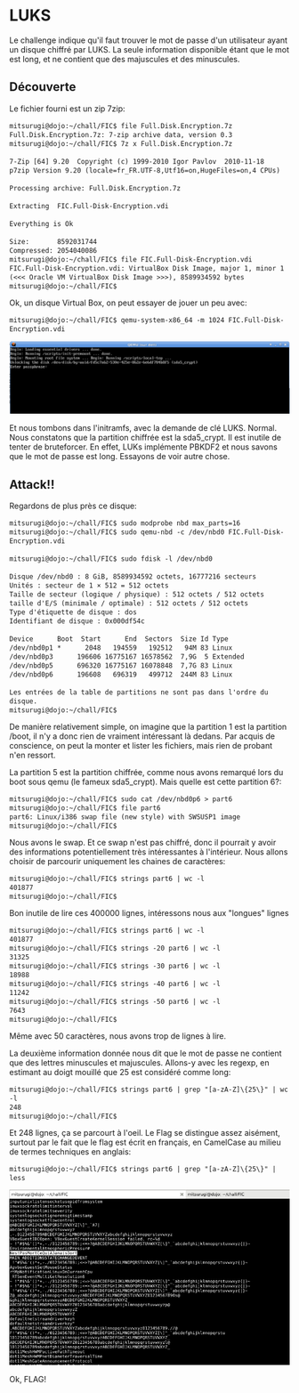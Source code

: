 # LUKS
Le challenge indique qu'il faut trouver le mot de passe d'un utilisateur ayant un disque chiffré par LUKS.
La seule information disponible étant que le mot est long, et ne contient que des majuscules et des minuscules.

## Découverte
Le fichier fourni est un zip 7zip:
```
mitsurugi@dojo:~/chall/FIC$ file Full.Disk.Encryption.7z 
Full.Disk.Encryption.7z: 7-zip archive data, version 0.3
mitsurugi@dojo:~/chall/FIC$ 7z x Full.Disk.Encryption.7z 

7-Zip [64] 9.20  Copyright (c) 1999-2010 Igor Pavlov  2010-11-18
p7zip Version 9.20 (locale=fr_FR.UTF-8,Utf16=on,HugeFiles=on,4 CPUs)

Processing archive: Full.Disk.Encryption.7z

Extracting  FIC.Full-Disk-Encryption.vdi

Everything is Ok

Size:       8592031744
Compressed: 2054040086
mitsurugi@dojo:~/chall/FIC$ file FIC.Full-Disk-Encryption.vdi 
FIC.Full-Disk-Encryption.vdi: VirtualBox Disk Image, major 1, minor 1 (<<< Oracle VM VirtualBox Disk Image >>>), 8589934592 bytes
mitsurugi@dojo:~/chall/FIC$
```

Ok, un disque Virtual Box, on peut essayer de jouer un peu avec:
```
mitsurugi@dojo:~/chall/FIC$ qemu-system-x86_64 -m 1024 FIC.Full-Disk-Encryption.vdi
```
![qemu](qemu_FIC.png)

Et nous tombons dans l'initramfs, avec la demande de clé LUKS. Normal. Nous constatons que la partition chiffrée est la sda5_crypt.
Il est inutile de tenter de bruteforcer. En effet, LUKs implémente PBKDF2 et nous savons que le mot de passe est long. Essayons de voir autre chose.

## Attack!!
Regardons de plus près ce disque:
```
mitsurugi@dojo:~/chall/FIC$ sudo modprobe nbd max_parts=16
mitsurugi@dojo:~/chall/FIC$ sudo qemu-nbd -c /dev/nbd0 FIC.Full-Disk-Encryption.vdi 

mitsurugi@dojo:~/chall/FIC$ sudo fdisk -l /dev/nbd0 

Disque /dev/nbd0 : 8 GiB, 8589934592 octets, 16777216 secteurs
Unités : secteur de 1 × 512 = 512 octets
Taille de secteur (logique / physique) : 512 octets / 512 octets
taille d'E/S (minimale / optimale) : 512 octets / 512 octets
Type d'étiquette de disque : dos
Identifiant de disque : 0x000df54c

Device      Boot  Start      End  Sectors  Size Id Type
/dev/nbd0p1 *      2048   194559   192512   94M 83 Linux
/dev/nbd0p3      196606 16775167 16578562  7,9G  5 Extended
/dev/nbd0p5      696320 16775167 16078848  7,7G 83 Linux
/dev/nbd0p6      196608   696319   499712  244M 83 Linux

Les entrées de la table de partitions ne sont pas dans l'ordre du disque.
mitsurugi@dojo:~/chall/FIC$
```

De manière relativement simple, on imagine que la partition 1 est la partition /boot, il n'y a donc rien de vraiment intéressant là dedans. Par acquis de conscience, on peut la monter et lister les fichiers, mais rien de probant n'en ressort.

La partition 5 est la partition chiffrée, comme nous avons remarqué lors du boot sous qemu (le fameux sda5_crypt).
Mais quelle est cette partition 6?:

```
mitsurugi@dojo:~/chall/FIC$ sudo cat /dev/nbd0p6 > part6
mitsurugi@dojo:~/chall/FIC$ file part6
part6: Linux/i386 swap file (new style) with SWSUSP1 image
mitsurugi@dojo:~/chall/FIC$ 
```
Nous avons le swap. Et ce swap n'est pas chiffré, donc il pourrait y avoir des informations potentiellement très intéressantes à l'intérieur. Nous allons choisir de parcourir uniquement les chaines de caractères:

```
mitsurugi@dojo:~/chall/FIC$ strings part6 | wc -l
401877
mitsurugi@dojo:~/chall/FIC$
```
Bon inutile de lire ces 400000 lignes, intéressons nous aux "longues" lignes

```
mitsurugi@dojo:~/chall/FIC$ strings part6 | wc -l
401877
mitsurugi@dojo:~/chall/FIC$ strings -20 part6 | wc -l
31325
mitsurugi@dojo:~/chall/FIC$ strings -30 part6 | wc -l
18988
mitsurugi@dojo:~/chall/FIC$ strings -40 part6 | wc -l
11242
mitsurugi@dojo:~/chall/FIC$ strings -50 part6 | wc -l
7643
mitsurugi@dojo:~/chall/FIC$
```
Même avec 50 caractères, nous avons trop de lignes à lire. 

La deuxième information donnée nous dit que le mot de passe ne contient que des lettres minuscules et majuscules. Allons-y avec les regexp, en estimant au doigt mouillé que 25 est considéré comme long:
```
mitsurugi@dojo:~/chall/FIC$ strings part6 | grep "[a-zA-Z]\{25\}" | wc -l
248
mitsurugi@dojo:~/chall/FIC$
```

Et 248 lignes, ça se parcourt à l'oeil. Le Flag se distingue assez aisément, surtout par le fait que le flag est écrit en français, en CamelCase au milieu de termes techniques en anglais:
```
mitsurugi@dojo:~/chall/FIC$ strings part6 | grep "[a-zA-Z]\{25\}" | less
```
![FLAG](NestPasMort.png)

Ok, FLAG!

